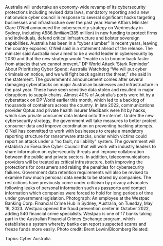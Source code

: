 Australia will undertake an economy-wide revamp of its cybersecurity protections including revised data laws, mandatory reporting and a new nationwide cyber council in response to several significant hacks targeting businesses and infrastructure over the past year.
Home Affairs Minister Clare O’Neil announced the cybersecurity strategy on Wednesday in Sydney, including A$586.9 million ($385 million) in new funding to protect firms and individuals, defend critical infrastructure and bolster sovereign capabilities.
Australia has been in a “cyber slumber” in recent years, leaving the country exposed, O’Neil said in a statement ahead of the release. The minister said Australia now aimed to be a world leader in cybersecurity by 2030 and that the new strategy would “enable us to bounce back faster from attacks that we cannot prevent.”
DP World Attack ‘Stark Reminder’ About Prioritizing Cyber Spend: Australia Watchdog
“We will put cyber criminals on notice, and we will fight back against the threat,” she said in the statement.
The government’s announcement comes after several damaging cyberattacks on major Australian businesses and infrastructure in the past year. These have seen sensitive data stolen and resulted in major disruptions to supply chains.
Almost 40% of Australia’s ports were hit by a cyberattack on DP World earlier this month, which led to a backlog of thousands of containers across the country. In late 2022, communications provider Optus and private health insurer Medibank were hit by hacks, which saw private consumer data leaked onto the internet.
Under the new cybersecurity strategy, the government will take measures to better protect consumer data and improve coordination on preventing hacking attempts. O’Neil has committed to work with businesses to create a mandatory reporting structure for ransomware attacks, under which victims could report an attack under a “no fault, no liability” system.
The government will establish an Executive Cyber Council that will work with industry leaders to share information on cybersecurity threats and improve collaboration between the public and private sectors. In addition, telecommunications providers will be treated as critical infrastructure, both improving the protections for consumers and raising the penalties for cybersecurity failures.
Government data retention requirements will also be revised to examine how much personal data needs to be stored by companies. The restrictions have previously come under criticism by privacy advocates following leaks of personal information such as passports and contact information which companies were forced to hold for long periods of time under government legislation.
Photograph: An employee at the Westpac Banking Corp. Financial Crime Hub in Sydney, Australia, on Tuesday, May 16, 2023. Westpac opened the fraud prevention center in October 2022, adding 540 financial crime specialists. Westpac is one of 17 banks taking part in the Australian Financial Crimes Exchange program, which establishes a system whereby banks can report suspected scams and freeze funds more easily. Photo credit: Brent Lewin/Bloomberg
Related:

Topics
Cyber
Australia
